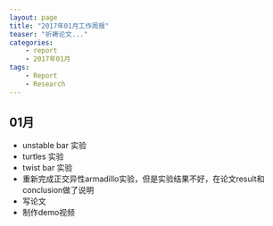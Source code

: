 ```yaml
---
layout: page
title: "2017年01月工作周报"
teaser: "祈祷论文..."
categories:
    - report
    - 2017年01月
tags:
    - Report
    - Research
---
```


## 01月   
- unstable bar 实验  
- turtles 实验  
- twist bar 实验  
- 重新完成正交异性armadillo实验，但是实验结果不好，在论文result和conclusion做了说明  
- 写论文  
- 制作demo视频  

